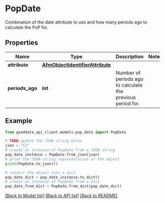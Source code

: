 # PopDate

Combination of the date attribute to use and how many periods ago to calculate the PoP for.

## Properties

Name | Type | Description | Notes
------------ | ------------- | ------------- | -------------
**attribute** | [**AfmObjectIdentifierAttribute**](AfmObjectIdentifierAttribute.md) |  | 
**periods_ago** | **int** | Number of periods ago to calculate the previous period for. | 

## Example

```python
from gooddata_api_client.models.pop_date import PopDate

# TODO update the JSON string below
json = "{}"
# create an instance of PopDate from a JSON string
pop_date_instance = PopDate.from_json(json)
# print the JSON string representation of the object
print(PopDate.to_json())

# convert the object into a dict
pop_date_dict = pop_date_instance.to_dict()
# create an instance of PopDate from a dict
pop_date_from_dict = PopDate.from_dict(pop_date_dict)
```
[[Back to Model list]](../README.md#documentation-for-models) [[Back to API list]](../README.md#documentation-for-api-endpoints) [[Back to README]](../README.md)


